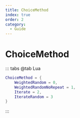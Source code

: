 ```yaml
---
title: ChoiceMethod
index: true
order: 2
category:
  - Guide
---
```


# ChoiceMethod
::: tabs
@tab Lua
```lua
ChoiceMethod = {
    WeightedRandom = 0,
    WeightedRandomNoRepeat = 1,
    Iterate = 2,
    IterateRandom = 3
}
```
:::